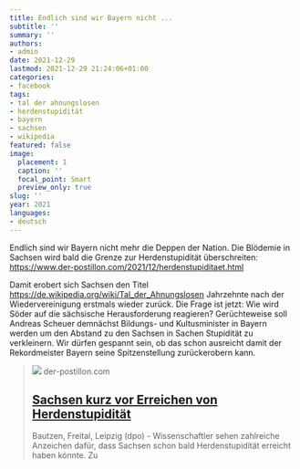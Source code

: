 ```yaml
---
title: Endlich sind wir Bayern nicht ...
subtitle: ''
summary: ''
authors:
- admin
date: 2021-12-29
lastmod: 2021-12-29 21:24:06+01:00
categories:
- facebook
tags:
- tal der ahnungslosen
- herdenstupidität
- bayern
- sachsen
- wikipedia
featured: false
image:
  placement: 1
  caption: ''
  focal_point: Smart
  preview_only: true
slug: ''
year: 2021
languages:
- deutsch
---
```


Endlich sind wir Bayern nicht mehr die Deppen der Nation. Die Blödemie in Sachsen wird bald die Grenze zur Herdenstupidität überschreiten: https://www.der-postillon.com/2021/12/herdenstupiditaet.html 

Damit erobert sich Sachsen den Titel https://de.wikipedia.org/wiki/Tal_der_Ahnungslosen
Jahrzehnte nach der Wiedervereinigung erstmals wieder zurück. Die Frage ist jetzt: Wie wird Söder auf die sächsische Herausforderung reagieren? Gerüchteweise soll Andreas Scheuer demnächst Bildungs- und Kultusminister in Bayern werden um den Abstand zu den Sachsen in Sachen Stupidität zu verkleinern.   Wir dürfen gespannt sein, ob das schon ausreicht damit der Rekordmeister Bayern seine Spitzenstellung zurückerobern kann.
> [![](https://blogger.googleusercontent.com/img/a/AVvXsEjdghVqTPxem3wKUnaeGGEu_vCn37JN_Oc9aS4Z1379W1n1vjHKFMhyBLjlUG1WrpjrFsb6lrTRUYzvoWHOxq1oED__xTDaLMYq-CP0iZKXLeG7Pi1x0mtivC03WSvHFlh33pFFxsxaHJfsIq_3jT7leylcYW9NzmeyyGtlR1Ujju6kIalrLb7X2HQRUQ=w1600)](https://www.der-postillon.com/2021/12/herdenstupiditaet.html)
> der-postillon.com
> ## [Sachsen kurz vor Erreichen von Herdenstupidität](https://www.der-postillon.com/2021/12/herdenstupiditaet.html)
>
>Bautzen, Freital, Leipzig (dpo) - Wissenschaftler sehen zahlreiche Anzeichen dafür, dass Sachsen schon bald Herdenstupidität erreicht haben könnte. Zu